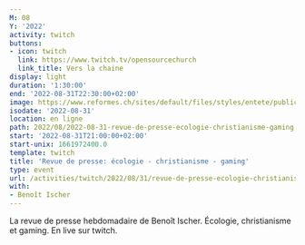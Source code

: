 ```yaml
---
M: 08
Y: '2022'
activity: twitch
buttons:
- icon: twitch
  link: https://www.twitch.tv/opensourcechurch
  link_title: Vers la chaine
display: light
duration: '1:30:00'
end: '2022-08-31T22:30:00+02:00'
image: https://www.reformes.ch/sites/default/files/styles/entete/public/data/images/comm/257/Beno%C3%AEt%20Ischer.jpg
isodate: '2022-08-31'
location: en ligne
path: 2022/08/2022-08-31-revue-de-presse-ecologie-christianisme-gaming.md
start: '2022-08-31T21:00:00+02:00'
start-unix: 1661972400.0
template: twitch
title: 'Revue de presse: écologie - christianisme - gaming'
type: event
url: /activities/twitch/2022/08/31/revue-de-presse-ecologie-christianisme-gaming
with:
- Benoît Ischer
---
```

La revue de presse hebdomadaire de Benoît Ischer. Écologie, christianisme et gaming. En live sur twitch.